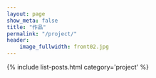 ```yaml
---
layout: page
show_meta: false
title: "作品"
permalink: "/project/"
header:
    image_fullwidth: front02.jpg
---
```

{% include list-posts.html category='project' %}